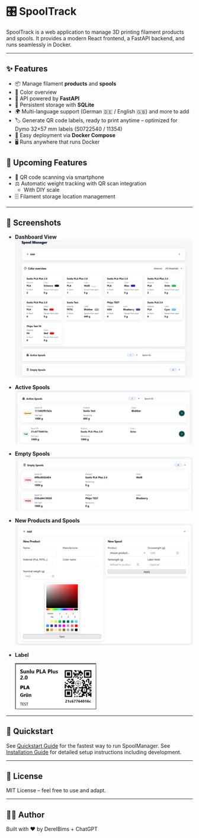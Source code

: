 # 🎛️ SpoolTrack

SpoolTrack is a web application to manage 3D printing filament products and spools.
It provides a modern React frontend, a FastAPI backend, and runs seamlessly in Docker.

---

## ✨ Features

* 📦 Manage filament **products** and **spools**
* 🎨 Color overview
* 🔄 API powered by **FastAPI**
* 💾 Persistent storage with **SQLite**
* 🌍 Multi-language support (German 🇩🇪 / English 🇬🇧) and more to add
* 🏷️ Generate QR code labels, ready to print anytime – optimized for Dymo 32×57 mm labels (S0722540 / 11354)
* 🐳 Easy deployment via **Docker Compose**
* 🖥️ Runs anywhere that runs Docker

## 🔮 Upcoming Features
* 📱 QR code scanning via smartphone
* ⚖️ Automatic weight tracking with QR scan integration
    - With DIY scale
* 🗄️ Filament storage location management


---

## 📸 Screenshots

* **Dashboard View**
  ![Dashboard Screenshot](./docs/screenshots/dashboard.png)

* **Active Spools**
  ![Active Spools Screenshot](./docs/screenshots/active-spools.png)

* **Empty Spools**
  ![Empty Spools Screenshot](./docs/screenshots/empty-spools.png)

* **New Products and Spools**
  ![New Product Screenshot](./docs/screenshots/new-stuff.png)

* **Label**

  ![Label Screenshot](./docs/screenshots/label.png)

---

## 🚀 Quickstart

See [Quickstart Guide](./docs/QUICKSTART.md) for the fastest way to run SpoolManager.
See [Installation Guide](./docs/INSTALLATION.md) for detailed setup instructions including development.

---

## 📜 License

MIT License – feel free to use and adapt.

---

## 👨‍💻 Author

Built with ❤️ by DereIBims + ChatGPT
